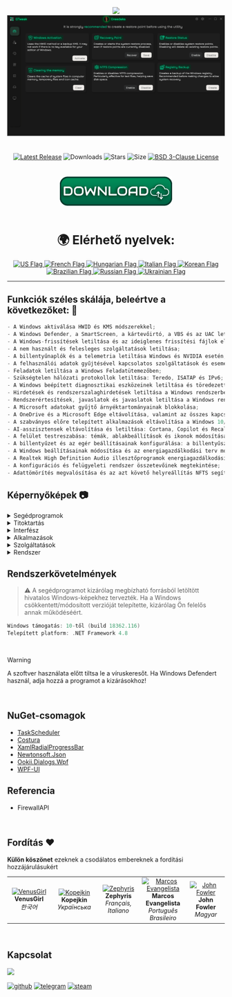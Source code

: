 <div align="center">
<img src="https://github.com/user-attachments/assets/370e1249-4c40-420b-85b1-2978e47f0060"/><br/>
<img src="https://github.com/Greedeks/GTweak/blob/main/.github/Preview.gif"/><br/><br/>
 
<div align="center" style="margin: 20px 0; text-align: center;">
 
[![Latest Release](https://img.shields.io/github/v/release/Greedeks/GTweak?style=for-the-badge&labelColor=3d3d3d&color=179962)](https://github.com/Greedeks/GTweak/releases/latest)
![Downloads](https://img.shields.io/github/downloads/Greedeks/GTweak/total.svg?style=for-the-badge&labelColor=3d3d3d&color=1982a5)
![Stars](https://img.shields.io/github/stars/greedeks/gtweak?style=for-the-badge&labelColor=3d3d3d&color=179962)
![Size](https://img.shields.io/github/repo-size/greedeks/gtweak?style=for-the-badge&labelColor=3d3d3d&color=1982a5)
[![BSD 3-Clause License](https://img.shields.io/badge/License-BSD%203--Clause-yellow.svg?style=for-the-badge&labelColor=3d3d3d&color=179962)](https://github.com/Greedeks/GTweak/blob/main/LICENSE)
</div>

<br/><a href="https://github.com/Greedeks/GTweak/releases/latest/download/gtweak.exe"><img src="https://github.com/Greedeks/GTweak/blob/main/.github/button.png" width="260" height="68" alt="Download the latest version"></a><br/><br/>

<!-- language --> 
<div align="center">
  <h1>🌍 Elérhető nyelvek:</h1>

<a href="https://github.com/Greedeks/GTweak/blob/main/README.md">
    <img src="https://cdn-icons-png.flaticon.com/128/197/197484.png" alt="US Flag" width="40">
</a>

<a href="https://github.com/Greedeks/GTweak/blob/main/README-fr.md">
    <img src="https://cdn-icons-png.flaticon.com/128/197/197560.png" alt="French Flag" width="40">
</a>

<a href="https://github.com/Greedeks/GTweak/blob/main/README-hu.md">
    <img src="https://cdn-icons-png.flaticon.com/128/197/197584.png" alt="Hungarian Flag" width="40">
</a>

<a href="https://github.com/Greedeks/GTweak/blob/main/README-it.md">
    <img src="https://cdn-icons-png.flaticon.com/128/9906/9906483.png" alt="Italian Flag" width="40">
</a>
  
<a href="https://github.com/Greedeks/GTweak/blob/main/README-ko.md">
    <img src="https://cdn-icons-png.flaticon.com/128/197/197582.png" alt="Korean Flag" width="40">
</a>

<a href="https://github.com/Greedeks/GTweak/blob/main/README-pt-br.md">
    <img src="https://cdn-icons-png.flaticon.com/128/9906/9906449.png" alt="Brazilian Flag" width="40">
</a>

<a href="https://github.com/Greedeks/GTweak/blob/main/README-ru.md">
    <img src="https://cdn-icons-png.flaticon.com/128/197/197408.png" alt="Russian Flag" width="40">
</a>

<a href="https://github.com/Greedeks/GTweak/blob/main/README-uk.md">
    <img src="https://cdn-icons-png.flaticon.com/128/5315/5315703.png" alt="Ukrainian Flag" width="40">
</a>
</div>

</div>

---
<h2> Funkciók széles skálája, beleértve a következőket: 🔩</h2>

```java
- A Windows aktiválása HWID és KMS módszerekkel;
- A Windows Defender, a SmartScreen, a kártevőirtó, a VBS és az UAC letiltása;
- A Windows-frissítések letiltása és az ideiglenes frissítési fájlok eltávolítása;
- A nem használt és felesleges szolgáltatások letiltása;
- A billentyűnaplók és a telemetria letiltása Windows és NVIDIA esetén;
- A felhasználói adatok gyűjtésével kapcsolatos szolgáltatások és események letiltása;
- Feladatok letiltása a Windows Feladatütemezőben;
- Szükségtelen hálózati protokollok letiltása: Teredo, ISATAP és IPv6;
- A Windows beépített diagnosztikai eszközeinek letiltása és töredezettségmentesítés;
- Hirdetések és rendszerszalaghirdetések letiltása a Windows rendszerben, beleértve a SCOOBE-t is;
- Rendszerértesítések, javaslatok és javaslatok letiltása a Windows rendszerben;
- A Microsoft adatokat gyűjtő árnyéktartományainak blokkolása;
- A OneDrive és a Microsoft Edge eltávolítása, valamint az összes kapcsolódó adat, mappa törlése;
- A szabványos előre telepített alkalmazások eltávolítása a Windows 10/11 rendszerben;
- AI-asszisztensek eltávolítása és letiltása: Cortana, Copilot és Recall;
- A felület testreszabása: témák, ablakbeállítások és ikonok módosítása;
- A billentyűzet és az egér beállításainak konfigurálása: a billentyűszűrés, a ragadós billentyűk és a gyorsítás letiltása;
- A Windows beállításainak módosítása és az energiagazdálkodási terv módosítása;
- A Realtek High Definition Audio illesztőprogramok energiagazdálkodási beállításainak módosítása a hangkésleltetés javításához;
- A konfigurációs és felügyeleti rendszer összetevőinek megtekintése;
- Adattömörítés megvalósítása és az azt követő helyreállítás NFTS segítségével.
```

<h2> Képernyőképek 📷</h2>
<details>
  <summary> Segédprogramok </summary>
  <img src="https://github.com/Greedeks/GTweak/blob/main/.github/screenshots/hu/Utils.png"/>
</details>
<details>
  <summary> Titoktartás </summary>
  <img src="https://github.com/Greedeks/GTweak/blob/main/.github/screenshots/hu/Confidentiality.png"/>
</details>
<details>
  <summary> Interfész </summary>
  <img src="https://github.com/Greedeks/GTweak/blob/main/.github/screenshots/hu/Interface.png"/>
</details>
<details>
  <summary> Alkalmazások </summary>
  <img src="https://github.com/Greedeks/GTweak/blob/main/.github/screenshots/hu/Applications.png"/>
</details>
<details>
  <summary> Szolgáltatások </summary>
  <img src="https://github.com/Greedeks/GTweak/blob/main/.github/screenshots/hu/Services.png"/>
</details>
<details>
  <summary> Rendszer </summary>
  <img src="https://github.com/Greedeks/GTweak/blob/main/.github/screenshots/hu/System.png"/>
</details>

<h2> Rendszerkövetelmények</h2>

> ⚠ A segédprogramot kizárólag megbízható forrásból letöltött hivatalos Windows-képekhez tervezték. Ha a Windows csökkentett/módosított verzióját telepítette, kizárólag Ön felelős annak működéséért.

```c++
Windows támogatás: 10-től (build 18362.116)
Telepített platform: .NET Framework 4.8
```
</br>

> [!WARNING]  
> A szoftver használata előtt tiltsa le a víruskeresőt. Ha Windows Defendert használ, adja hozzá a programot a kizárásokhoz!
</br>

## NuGet-csomagok
- [TaskScheduler](https://www.nuget.org/packages/TaskScheduler)
- [Costura](https://www.nuget.org/packages/Costura.Fody)
- [XamlRadialProgressBar](https://www.nuget.org/packages/XamlRadialProgressBar)
- [Newtonsoft.Json](https://www.nuget.org/packages/Newtonsoft.Json)
- [Ookii.Dialogs.Wpf](https://www.nuget.org/packages/Ookii.Dialogs.Wpf)
- [WPF-UI](https://www.nuget.org/packages/wpf-ui/)

## Referencia
- FirewallAPI

</br>

## Fordítás ❤️ 
<p>
  <b>Külön köszönet</b> ezeknek a csodálatos embereknek a fordítási hozzájárulásukért
</p>

<table>
  <tr>
    <td align="center" width="180">
      <a href="https://github.com/VenusGirl">
        <img src="https://images.weserv.nl/?url=avatars.githubusercontent.com/u/53147200?v=4&h=70&w=70&fit=cover&mask=circle" alt="VenusGirl"/>
      </a><br/>
      <b>VenusGirl</b><br/>
      <i>한국어</i>
    </td>
    <td align="center" width="180">
      <a href="https://github.com/Kopejkin">
        <img src="https://images.weserv.nl/?url=avatars.githubusercontent.com/u/172585094?v=4&h=70&w=70&fit=cover&mask=circle" alt="Kopejkin"/>
      </a><br/>
      <b>Kopejkin</b><br/>
      <i>Українська</i>
    </td>
    <td align="center" width="180">
      <a href="https://github.com/Zephyris-Pro">
        <img src="https://images.weserv.nl/?url=avatars.githubusercontent.com/u/200662396?v=4&h=70&w=70&fit=cover&mask=circle" alt="Zephyris"/>
      </a><br/>
      <b>Zephyris</b><br/>
      <i>Français, Italiano</i>
    </td>
    <td align="center" width="180">
      <a href="https://github.com/marcolinojunior">
        <img src="https://images.weserv.nl/?url=avatars.githubusercontent.com/u/63563268?v=4&h=70&w=70&fit=cover&mask=circle" alt="Marcos Evangelista"/>
      </a><br/>
      <b>Marcos Evangelista</b><br/>
      <i>Português Brasileiro</i>
    </td>
    <td align="center" width="180">
      <a href="https://github.com/JohnFowler58">
        <img src="https://images.weserv.nl/?url=avatars.githubusercontent.com/u/182429115?v=4&h=70&w=70&fit=cover&mask=circle" alt="John Fowler"/>
      </a><br/>
      <b>John Fowler</b><br/>
      <i>Magyar</i>
    </td>
  </tr>
</table>

</br>

## Kapcsolat
<img src="https://avatars.githubusercontent.com/u/82948926?s=400&u=66ddd72b29af1ac8b262281b183da6d191c5a71d&v=4" width="100px;"/>

[![github](https://img.shields.io/badge/Github-gray?style=for-the-badge&logo=github&logoColor=white)](https://github.com/Greedeks)
[![telegram](https://img.shields.io/badge/Telegram-1DA1F2?style=for-the-badge&logo=telegram&logoColor=white)](https://t.me/Greedeks)
[![steam](https://img.shields.io/badge/STEAM-042430?style=for-the-badge&logo=steam&logoColor=white)](https://steamcommunity.com/id/greedeks/)
